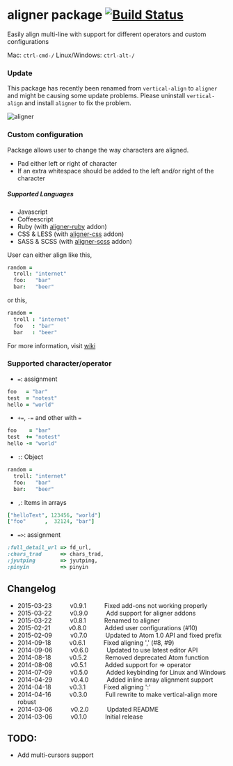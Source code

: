 # aligner package [![Build Status](https://img.shields.io/travis/adrianlee44/atom-aligner/master.svg?style=flat-square)](https://travis-ci.org/adrianlee44/atom-aligner)

Easily align multi-line with support for different operators and custom configurations

Mac: `ctrl-cmd-/` Linux/Windows: `ctrl-alt-/`

### Update
This package has recently been renamed from `vertical-align` to `aligner` and might be causing some update problems. Please uninstall `vertical-align` and install `aligner` to fix the problem.

![aligner](https://raw.github.com/adrianlee44/atom-aligner/master/demo.gif)

### Custom configuration
Package allows user to change the way characters are aligned.
- Pad either left or right of character
- If an extra whitespace should be added to the left and/or right of the character

##### Supported Languages
- Javascript
- Coffeescript
- Ruby (with [aligner-ruby](https://github.com/adrianlee44/atom-aligner-ruby) addon)
- CSS & LESS (with [aligner-css](https://github.com/adrianlee44/atom-aligner-css) addon)
- SASS & SCSS (with [aligner-scss](https://github.com/adrianlee44/atom-aligner-scss) addon)

User can either align like this,
```coffeescript
random =
  troll: "internet"
  foo:   "bar"
  bar:   "beer"
```
or this,
```coffeescript
random =
  troll : "internet"
  foo   : "bar"
  bar   : "beer"
```
For more information, visit [wiki](https://github.com/adrianlee44/atom-aligner/wiki/User-configurations)

### Supported character/operator
- `=`: assignment
```coffeescript
foo   = "bar"
test  = "notest"
hello = "world"
```
- `+=`, `-=` and other with `=`
```coffeescript
foo    = "bar"
test  += "notest"
hello -= "world"
```
- `:`: Object
```coffeescript
random =
  troll: "internet"
  foo:   "bar"
  bar:   "beer"
```
- `,`: Items in arrays
```coffeescript
["helloText", 123456, "world"]
["foo"      ,  32124, "bar"]
```
- `=>`: assignment
```ruby
:full_detail_url => fd_url,
:chars_trad      => chars_trad,
:jyutping        => jyutping,
:pinyin          => pinyin
```

## Changelog
- 2015-03-23   v0.9.1   Fixed add-ons not working properly
- 2015-03-22   v0.9.0   Add support for aligner addons
- 2015-03-22   v0.8.1   Renamed to aligner
- 2015-02-21   v0.8.0   Added user configurations (#10)
- 2015-02-09   v0.7.0   Updated to Atom 1.0 API and fixed prefix
- 2014-09-18   v0.6.1   Fixed aligning ',' (#8, #9)
- 2014-09-06   v0.6.0   Updated to use latest editor API
- 2014-08-18   v0.5.2   Removed deprecated Atom function
- 2014-08-08   v0.5.1   Added support for => operator
- 2014-07-09   v0.5.0   Added keybinding for Linux and Windows
- 2014-04-29   v0.4.0   Added inline array alignment support
- 2014-04-18   v0.3.1   Fixed aligning ':'
- 2014-04-16   v0.3.0   Full rewrite to make vertical-align more robust
- 2014-03-06   v0.2.0   Updated README
- 2014-03-06   v0.1.0   Initial release

## TODO:
- Add multi-cursors support

